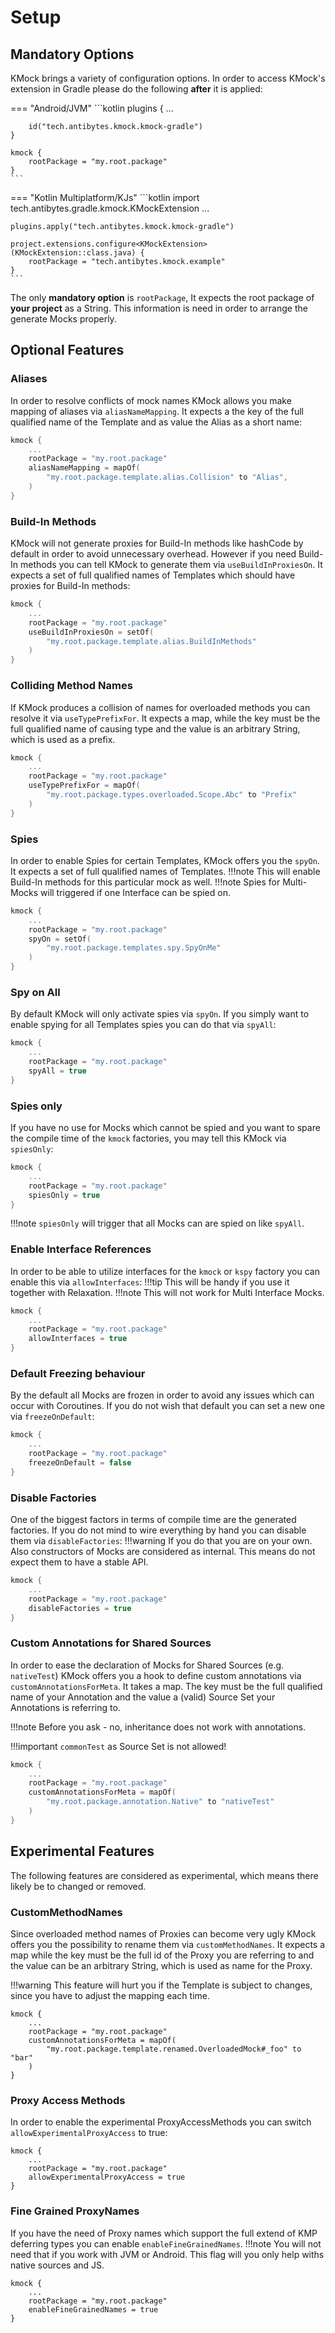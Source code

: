 # Setup
## Mandatory Options
KMock brings a variety of configuration options.
In order to access KMock's extension in Gradle please do the following **after** it is applied:

=== "Android/JVM"
    ```kotlin
    plugins {
        ...

        id("tech.antibytes.kmock.kmock-gradle")
    }

    kmock {
        rootPackage = "my.root.package"
    }
    ```
=== "Kotlin Multiplatform/KJs"
    ```kotlin
    import tech.antibytes.gradle.kmock.KMockExtension
    ...

    plugins.apply("tech.antibytes.kmock.kmock-gradle")

    project.extensions.configure<KMockExtension>(KMockExtension::class.java) {
        rootPackage = "tech.antibytes.kmock.example"
    }
    ```

The only **mandatory option** is `rootPackage`,
It expects the root package of **your project** as a String.
This information is need in order to arrange the generate Mocks properly.

## Optional Features
### Aliases
In order to resolve conflicts of mock names KMock allows you make mapping of aliases via `aliasNameMapping`.
It expects a the key of the full qualified name of the Template and as value the Alias as a short name:
```kotlin
kmock {
    ...
    rootPackage = "my.root.package"
    aliasNameMapping = mapOf(
        "my.root.package.template.alias.Collision" to "Alias",
    )
}
```

### Build-In Methods
KMock will not generate proxies for Build-In methods like hashCode by default in order to avoid unnecessary overhead.
However if you need Build-In methods you can tell KMock to generate them via `useBuildInProxiesOn`.
It expects a set of full qualified names of Templates which should have proxies for Build-In methods:
```kotlin
kmock {
    ...
    rootPackage = "my.root.package"
    useBuildInProxiesOn = setOf(
        "my.root.package.template.alias.BuildInMethods"
    )
}
```

### Colliding Method Names
If KMock produces a collision of names for overloaded methods you can resolve it via `useTypePrefixFor`.
It expects a map, while the key must be the full qualified name of causing type and the value is an arbitrary String, which is used as a prefix.
```kotlin
kmock {
    ...
    rootPackage = "my.root.package"
    useTypePrefixFor = mapOf(
        "my.root.package.types.overloaded.Scope.Abc" to "Prefix"
    )
}
```

### Spies
In order to enable Spies for certain Templates, KMock offers you the `spyOn`.
It expects a set of full qualified names of Templates.
!!!note
    This will enable Build-In methods for this particular mock as well.
!!!note
    Spies for Multi-Mocks will triggered if one Interface can be spied on.
```kotlin
kmock {
    ...
    rootPackage = "my.root.package"
    spyOn = setOf(
        "my.root.package.templates.spy.SpyOnMe"
    )
}
```

### Spy on All
By default KMock will only activate spies via `spyOn`.
If you simply want to enable spying for all Templates spies you can do that via `spyAll`:
```kotlin
kmock {
    ...
    rootPackage = "my.root.package"
    spyAll = true
}
```

### Spies only
If you have no use for Mocks which cannot be spied and you want to spare the compile time of the `kmock` factories,
you may tell this KMock via `spiesOnly`:
```kotlin
kmock {
    ...
    rootPackage = "my.root.package"
    spiesOnly = true
}
```
!!!note
    `spiesOnly` will trigger that all Mocks can are spied on like `spyAll`.

### Enable Interface References
In order to be able to utilize interfaces for the `kmock` or `kspy` factory you can enable this via `allowInterfaces`:
!!!tip
    This will be handy if you use it together with Relaxation.
!!!note
    This will not work for Multi Interface Mocks.
```kotlin
kmock {
    ...
    rootPackage = "my.root.package"
    allowInterfaces = true
}
```

### Default Freezing behaviour
By the default all Mocks are frozen in order to avoid any issues which can occur with Coroutines.
If you do not wish that default you can set a new one via `freezeOnDefault`:
```kotlin
kmock {
    ...
    rootPackage = "my.root.package"
    freezeOnDefault = false
}
```

### Disable Factories
One of the biggest factors in terms of compile time are the generated factories.
If you do not mind to wire everything by hand you can disable them via `disableFactories`:
!!!warning
    If you do that you are on your own.
    Also constructors of Mocks are considered as internal.
    This means do not expect them to have a stable API.
```kotlin
kmock {
    ...
    rootPackage = "my.root.package"
    disableFactories = true
}
```

### Custom Annotations for Shared Sources
In order to ease the declaration of Mocks for Shared Sources (e.g. `nativeTest`)  KMock offers you a hook to define custom
annotations via `customAnnotationsForMeta`.
It takes a map.
The key must be the full qualified name of your Annotation and the value a (valid) Source Set your Annotations is referring to.

!!!note
    Before you ask - no, inheritance does not work with annotations.

!!!important
    `commonTest` as Source Set is not allowed!

```kotlin
kmock {
    ...
    rootPackage = "my.root.package"
    customAnnotationsForMeta = mapOf(
        "my.root.package.annotation.Native" to "nativeTest"
    )
}
```

## Experimental Features
The following features are considered as experimental, which means there likely be to changed or removed.

### CustomMethodNames
Since overloaded method names of Proxies can become very ugly KMock offers you the possibility to rename them via `customMethodNames`.
It expects a map while the key must be the full id of the Proxy you are referring to and the value can be an arbitrary String, which is used as name for the Proxy.

!!!warning
    This feature will hurt you if the Template is subject to changes, since you have to adjust the mapping each time.
```
kmock {
    ...
    rootPackage = "my.root.package"
    customAnnotationsForMeta = mapOf(
        "my.root.package.template.renamed.OverloadedMock#_foo" to "bar"
    )
}
```

### Proxy Access Methods
In order to enable the experimental ProxyAccessMethods you can switch `allowExperimentalProxyAccess` to true:
```
kmock {
    ...
    rootPackage = "my.root.package"
    allowExperimentalProxyAccess = true
}
```

### Fine Grained ProxyNames
If you have the need of Proxy names which support the full extend of KMP deferring types you can enable `enableFineGrainedNames`.
!!!note
    You will not need that if you work with JVM or Android.
    This flag will you only help withs native sources and JS.
```
kmock {
    ...
    rootPackage = "my.root.package"
    enableFineGrainedNames = true
}
```
